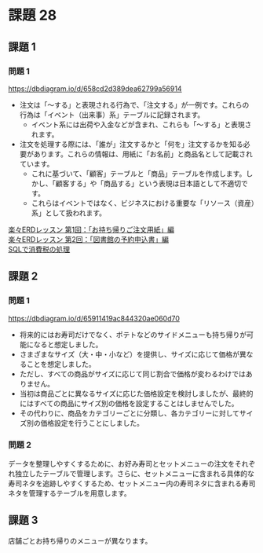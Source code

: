 # 課題 28

## 課題 1

### 問題 1

https://dbdiagram.io/d/658cd2d389dea62799a56914

- 注文は「～する」と表現される行為で、「注文する」が一例です。これらの行為は「イベント（出来事）系」テーブルに記録されます。
    - イベント系には出荷や入金などが含まれ、これらも「～する」と表現されます。
- 注文を処理する際には、「誰が」注文するかと「何を」注文するかを知る必要があります。これらの情報は、用紙に「お名前」と商品名として記載されています。
    - これに基づいて、「顧客」テーブルと「商品」テーブルを作成します。しかし、「顧客する」や「商品する」という表現は日本語として不適切です。
    - これらはイベントではなく、ビジネスにおける重要な「リソース（資産）系」として扱われます。

[楽々ERDレッスン 第1回：「お持ち帰りご注文用紙」編](https://codezine.jp/article/detail/154)  
[楽々ERDレッスン 第2回：「図書館の予約申込書」編](https://codezine.jp/article/detail/175)  
[SQLで消費税の処理](https://sikushima.hatenablog.com/entry/2020/06/09/113306)  

## 課題 2

### 問題 1

https://dbdiagram.io/d/65911419ac844320ae060d70

- 将来的にはお寿司だけでなく、ポテトなどのサイドメニューも持ち帰りが可能になると想定しました。
- さまざまなサイズ（大・中・小など）を提供し、サイズに応じて価格が異なることを想定しました。
- ただし、すべての商品がサイズに応じて同じ割合で価格が変わるわけではありません。
- 当初は商品ごとに異なるサイズに応じた価格設定を検討しましたが、最終的にはすべての商品にサイズ別の価格を設定することはしませんでした。
- その代わりに、商品をカテゴリーごとに分類し、各カテゴリーに対してサイズ別の価格設定を行うことにしました。

### 問題 2

データを整理しやすくするために、お好み寿司とセットメニューの注文をそれぞれ独立したテーブルで管理します。さらに、セットメニューに含まれる具体的な寿司ネタを追跡しやすくするため、セットメニュー内の寿司ネタに含まれる寿司ネタを管理するテーブルを用意します。

## 課題 3

店舗ごとお持ち帰りのメニューが異なります。
